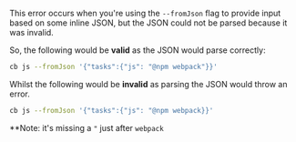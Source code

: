 This error occurs when you're using the `--fromJson` flag to provide input based
on some inline JSON, but the JSON could not be parsed because it was invalid.
 
So, the following would be **valid** as the JSON would parse correctly:

```bash
cb js --fromJson '{"tasks":{"js": "@npm webpack"}}'
```

Whilst the following would be **invalid** as parsing the JSON would throw an error.

```bash
cb js --fromJson '{"tasks":{"js": "@npm webpack}}'
```

**Note: it's missing a `"` just after `webpack`